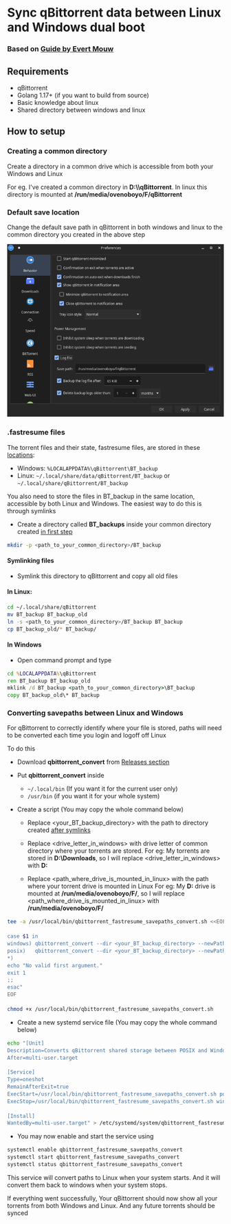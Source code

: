 # Sync qBittorrent data between Linux and Windows dual boot

### Based on [Guide by Evert Mouw](https://www.furorteutonicus.eu/2021/03/21/shared-qbittorrent-data-on-a-dual-boot-pc/)

## Requirements
- qBittorrent
- Golang 1.17+ (if you want to build from source)
- Basic knowledge about linux
- Shared directory between windows and linux

## How to setup

### Creating a common directory

Create a directory in a common drive which is accessible from both your Windows and Linux

For eg. I've created a common directory in **D:\\\\qBittorrent**. In linux this directory is mounted at **/run/media/ovenoboyo/F/qBittorrent**


### Default save location

Change the default save path in qBittorrent in both windows and linux to the common directory you created in the above step

![Default save path](./screenshots/Screenshot_20220304_201650.png)


### .fastresume files

The torrent files and their state, fastresume files, are stored in these [locations](https://github.com/qbittorrent/qBittorrent/wiki/Frequently-Asked-Questions#where-does-qbittorrent-save-its-settings):

- Windows: ```%LOCALAPPDATA%\qBittorrent\BT_backup```
- Linux: ```~/.local/share/data/qBittorrent/BT_backup``` or ```~/.local/share/qBittorrent/BT_backup```

You also need to store the files in BT_backup in the same location, accessible by both Linux and Windows. The easiest way to do this is through symlinks

- Create a directory called **BT_backups** inside your common directory created [in first step](#creating-a-common-directory)

``` bash 
mkdir -p <path_to_your_common_directory>/BT_backup 
```

#### Symlinking files

- Symlink this directory to qBittorrent and copy all old files

#### In Linux:
``` bash
cd ~/.local/share/qBittorrent
mv BT_backup BT_backup_old
ln -s <path_to_your_common_directory>/BT_backup BT_backup
cp BT_backup_old/* BT_backup/
```

#### In Windows

- Open command prompt and type
  
``` cmd
cd %LOCALAPPDATA%\qBittorrent
ren BT_backup BT_backup_old
mklink /d BT_backup <path_to_your_common_directory>\BT_backup
copy BT_backup_old\* BT_backup 
```

### Converting savepaths between Linux and Windows

For qBittorrent to correctly identify where your file is stored, paths will need to be converted each time you login and logoff off Linux

To do this

- Download **qbittorrent_convert** from [Releases section](https://github.com/Ovenoboyo/qbittorrent_convert/releases/download/v1.0.0/qbittorrent_convert)
- Put **qbittorrent_convert** inside 
  - ``` ~/.local/bin ``` (If you want it for the current user only)
  - ``` /usr/bin ``` (if you want it for your whole system)

- Create a script (You may copy the whole command below)
  - Replace <your_BT_backup_directory> with the path to directory created [after symlinks](#symlinking-files)
  
  - Replace <drive_letter_in_windows> with drive letter of common directory where your torrents are stored. 
    For eg: My torrents are stored in **D:\\Downloads**, so I will replace <drive_letter_in_windows> with **D:**
  
  - Replace <path_where_drive_is_mounted_in_linux> with the path where your torrent drive is mounted in Linux
    For eg: My **D:** drive is mounted at **/run/media/ovenoboyo/F/**, so I will replace <path_where_drive_is_mounted_in_linux> with **/run/media/ovenoboyo/F/**

``` bash
tee -a /usr/local/bin/qbittorrent_fastresume_savepaths_convert.sh <<EOF #!/bin/sh

case $1 in
windows) qbittorrent_convert --dir <your_BT_backup_directory> --newPath <drive_letter_in_windows> --ogPath <path_where_drive_is_mounted_in_linux> --linux false ;;
posix)   qbittorrent_convert --dir <your_BT_backup_directory> --newPath <path_where_drive_is_mounted_in_linux> --ogPath <drive_letter_in_windows> --linux true ;;
*)
echo "No valid first argument."
exit 1
;;
esac"
EOF

chmod +x /usr/local/bin/qbittorrent_fastresume_savepaths_convert.sh
```

- Create a new systemd service file (You may copy the whole command below)

``` bash
echo "[Unit]
Description=Converts qBittorrent shared storage between POSIX and Windows savepaths
After=multi-user.target
 
[Service]
Type=oneshot
RemainAfterExit=true
ExecStart=/usr/local/bin/qbittorrent_fastresume_savepaths_convert.sh posix
ExecStop=/usr/local/bin/qbittorrent_fastresume_savepaths_convert.sh windows
 
[Install]
WantedBy=multi-user.target" > /etc/systemd/system/qbittorrent_fastresume_savepaths_convert.service 
```

- You may now enable and start the service using
``` bash
systemctl enable qbittorrent_fastresume_savepaths_convert
systemctl start qbittorrent_fastresume_savepaths_convert
systemctl status qbittorrent_fastresume_savepaths_convert
```

This service will convert paths to Linux when your system starts. And it will convert them back to windows when your system stops.

If everything went successfully, Your qBittorrent should now show all your torrents from both Windows and Linux. And any future torrents should be synced 














